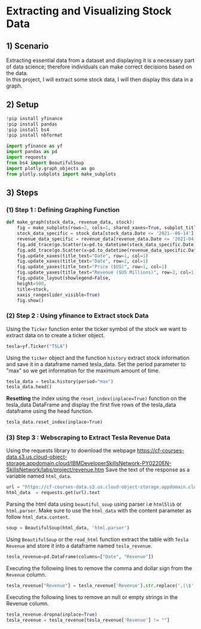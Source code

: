 # Extracting and Visualizing Stock Data
## 1) Scenario
Extracting essential data from a dataset and displaying it is a necessary part of data science; therefore individuals can make correct decisions based on the data.  
In this project, I will extract some stock data, I will then display this data in a graph.  

## 2) Setup

```python
!pip install yfinance
!pip install pandas
!pip install bs4
!pip install nbformat
```
```python
import yfinance as yf
import pandas as pd
import requests
from bs4 import BeautifulSoup
import plotly.graph_objects as go
from plotly.subplots import make_subplots
```

## 3) Steps
### (1) Step 1 : Defining Graphing Function
```python
def make_graph(stock_data, revenue_data, stock):
    fig = make_subplots(rows=2, cols=1, shared_xaxes=True, subplot_titles=("Historical Share Price", "Historical Revenue"), vertical_spacing = .3)
    stock_data_specific = stock_data[stock_data.Date <= '2021--06-14']
    revenue_data_specific = revenue_data[revenue_data.Date <= '2021-04-30']
    fig.add_trace(go.Scatter(x=pd.to_datetime(stock_data_specific.Date), y=stock_data_specific.Close.astype("float"), name="Share Price"), row=1, col=1)
    fig.add_trace(go.Scatter(x=pd.to_datetime(revenue_data_specific.Date), y=revenue_data_specific.Revenue.astype("float"), name="Revenue"), row=2, col=1)
    fig.update_xaxes(title_text="Date", row=1, col=1)
    fig.update_xaxes(title_text="Date", row=2, col=1)
    fig.update_yaxes(title_text="Price ($US)", row=1, col=1)
    fig.update_yaxes(title_text="Revenue ($US Millions)", row=2, col=1)
    fig.update_layout(showlegend=False,
    height=900,
    title=stock,
    xaxis_rangeslider_visible=True)
    fig.show()
```

### (2) Step 2 : Using yfinance to Extract stock Data
Using the `Ticker` function enter the ticker symbol of the stock we want to extract data on to create a ticker object.
```python
tesla=yf.Ticker("TSLA")
```
Using the `ticker` object and the function `history` extract stock information and save it in a dataframe named tesla_data. Set the period parameter to "max" so we get information for the maximum amount of time.
```python
tesla_data = tesla.history(period="max")
tesla_data.head()
```
**Resetting** the index using the `reset_index(inplace=True)` function on the tesla_data DataFrame and display the first five rows of the tesla_data dataframe using the head function.
```python
tesla_data.reset_index(inplace=True)
```

### (3) Step 3 : Webscraping to Extract Tesla Revenue Data
Using the requests library to download the webpage https://cf-courses-data.s3.us.cloud-object-storage.appdomain.cloud/IBMDeveloperSkillsNetwork-PY0220EN-SkillsNetwork/labs/project/revenue.htm Save the text of the response as a variable named `html_data`.
```python
url = "https://cf-courses-data.s3.us.cloud-object-storage.appdomain.cloud/IBMDeveloperSkillsNetwork-PY0220EN-SkillsNetwork/labs/project/revenue.htm"
html_data  = requests.get(url).text
```
Parsing the html data using `beautiful_soup` using parser i.e `html5lib` or `html.parser`. Make sure to use the `html_data` with the content parameter as follow `html_data.content`.
```python
soup = BeautifulSoup(html_data, 'html.parser')
```
Using `BeautifulSoup` or the `read_html` function extract the table with `Tesla Revenue` and store it into a dataframe named `tesla_revenue`. 
```python
tesla_revenue=pd.DataFrame(columns=["Date", "Revenue"])
```
Executing the following lines to remove the comma and dollar sign from the `Revenue` column. 
```python
tesla_revenue["Revenue"] = tesla_revenue['Revenue'].str.replace(',|\$',"")
```
Executing the following lines to remove an null or empty strings in the Revenue column.
```python
tesla_revenue.dropna(inplace=True)
tesla_revenue = tesla_revenue[tesla_revenue['Revenue'] != ""]
```
